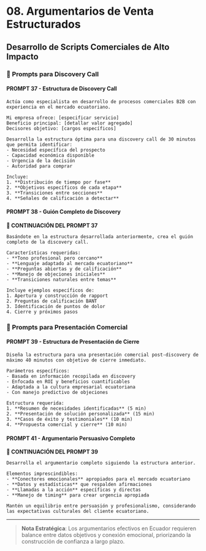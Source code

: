 # 08. Argumentarios de Venta Estructurados

## Desarrollo de Scripts Comerciales de Alto Impacto

### 🎯 Prompts para Discovery Call

#### PROMPT 37 - Estructura de Discovery Call

```
Actúa como especialista en desarrollo de procesos comerciales B2B con experiencia en el mercado ecuatoriano.

Mi empresa ofrece: [especificar servicio]
Beneficio principal: [detallar valor agregado]
Decisores objetivo: [cargos específicos]

Desarrolla la estructura óptima para una discovery call de 30 minutos que permita identificar:
- Necesidad específica del prospecto
- Capacidad económica disponible
- Urgencia de la decisión
- Autoridad para comprar

Incluye:
1. **Distribución de tiempo por fase**
2. **Objetivos específicos de cada etapa**
3. **Transiciones entre secciones**
4. **Señales de calificación a detectar**
```

#### PROMPT 38 - Guión Completo de Discovery
**🔗 CONTINUACIÓN DEL PROMPT 37**

```
Basándote en la estructura desarrollada anteriormente, crea el guión completo de la discovery call.

Características requeridas:
- **Tono profesional pero cercano**
- **Lenguaje adaptado al mercado ecuatoriano**
- **Preguntas abiertas y de calificación**
- **Manejo de objeciones iniciales**
- **Transiciones naturales entre temas**

Incluye ejemplos específicos de:
1. Apertura y construcción de rapport
2. Preguntas de calificación BANT
3. Identificación de puntos de dolor
4. Cierre y próximos pasos
```

### 🎪 Prompts para Presentación Comercial

#### PROMPT 39 - Estructura de Presentación de Cierre

```
Diseña la estructura para una presentación comercial post-discovery de máximo 40 minutos con objetivo de cierre inmediato.

Parámetros específicos:
- Basada en información recopilada en discovery
- Enfocada en ROI y beneficios cuantificables
- Adaptada a la cultura empresarial ecuatoriana
- Con manejo predictivo de objeciones

Estructura requerida:
1. **Resumen de necesidades identificadas** (5 min)
2. **Presentación de solución personalizada** (15 min)
3. **Casos de éxito y testimoniales** (10 min)
4. **Propuesta comercial y cierre** (10 min)
```

#### PROMPT 41 - Argumentario Persuasivo Completo
**🔗 CONTINUACIÓN DEL PROMPT 39**

```
Desarrolla el argumentario completo siguiendo la estructura anterior.

Elementos imprescindibles:
- **Conectores emocionales** apropiados para el mercado ecuatoriano
- **Datos y estadísticas** que respalden afirmaciones
- **Llamadas a la acción** específicas y directas
- **Manejo de timing** para crear urgencia apropiada

Mantén un equilibrio entre persuasión y profesionalismo, considerando las expectativas culturales del cliente ecuatoriano.
```

---

> **Nota Estratégica**: Los argumentarios efectivos en Ecuador requieren balance entre datos objetivos y conexión emocional, priorizando la construcción de confianza a largo plazo.